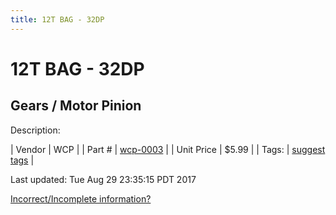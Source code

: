 ```yaml
---
title: 12T BAG - 32DP
---
```


# 12T BAG - 32DP
## Gears / Motor Pinion
Description: 	 

| Vendor | WCP | 
| Part # | [wcp-0003](http://www.wcproducts.net/32-dp-gears) | 
| Unit Price | $5.99 | 
| Tags: | [suggest tags](https://docs.google.com/forms/d/e/1FAIpQLSeWyY8v3RgOty-MyWmh9U0iivNYN_molChYyS-0U-o-kOAv_g/viewform) | 

Last updated: Tue Aug 29 23:35:15 PDT 2017

 [Incorrect/Incomplete information?](https://docs.google.com/forms/d/e/1FAIpQLSeWyY8v3RgOty-MyWmh9U0iivNYN_molChYyS-0U-o-kOAv_g/viewform)